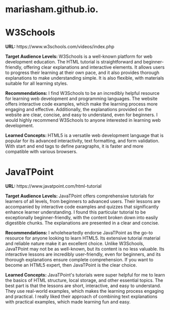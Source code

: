 # mariasham.github.io.

<!DOCTYPE html>
<html>
    <head>
        <title>HTML5 Tutorial</title>
    </head>
            
<body>
    <h1>W3Schools</h1>
    <p><strong>URL: </strong>https://www.w3schools.com/videos/index.php</p>
    <p><strong>Target Audience Levels: </strong> W3Schools is a well-known platform for web development education. The HTML tutorial is straightforward and beginner-friendly, offering clear explanations and interactive elements. It allows users to progress their learning at their own pace, and it also provides thorough explanations to make understanding simple. It is also flexible, with materials suitable for all learning styles.</p>
    <p><strong>Recommendations: </strong> I find W3Schools to be an incredibly helpful resource for learning web development and programming languages. The website offers interactive code examples, which make the learning process more engaging and effective. Additionally, the explanations provided on the website are clear, concise, and easy to understand, even for beginners. I would highly recommend W3Schools to anyone interested in learning web development.</p>
        <p><strong>Learned Concepts: </strong> HTML5 is a versatile web development language that is popular for its advanced interactivity, text formatting, and form validation. With start and end tags to define paragraphs, it is faster and more compatible with various browsers.</p>
  </body>
    <body>
        <h1>JavaTPoint</h1>
        <p><strong>URL: </strong>https://www.javatpoint.com/html-tutorial</p>
        <p><strong>Target Audience Levels: </strong> JavaTPoint offers comprehensive tutorials for learners of all levels, from beginners to advanced users. Their lessons are accompanied by interactive code examples and quizzes that significantly enhance learner understanding. I found this particular tutorial to be exceptionally beginner-friendly, with the content broken down into easily digestible chunks. The explanations are presented in a clear and concise.</p>
        <p><strong>Recommendations: </strong> I wholeheartedly endorse JavaTPoint as the go-to resource for anyone looking to learn HTML5. Its extensive tutorial material and reliable nature make it an excellent choice. Unlike W3Schools, JavaTPoint may not be as well-known, but its content is no less valuable. Its interactive lessons are incredibly user-friendly, even for beginners, and its thorough explanations ensure complete comprehension. If you want to become an HTML5 expert, then JavaTPoint is the clear choice.</p>
        <p><strong>Learned Concepts: </strong> JavaTPoint's tutorials were super helpful for me to learn the basics of HTML structure, local storage, and other essential topics. The best part is that the lessons are short, interactive, and easy to understand. They use real-world examples, which makes the learning process engaging and practical. I really liked their approach of combining text explanations with practical examples, which made learning fun and easy.</p>
    </body>
</html>
